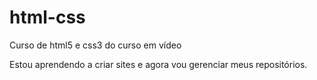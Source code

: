 # html-css
 Curso de html5 e css3 do curso em vídeo

Estou aprendendo a criar sites e agora vou gerenciar meus repositórios.